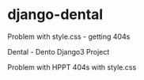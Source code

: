 # django-dental
Problem with style.css - getting 404s

Dental - Dento Django3 Project

Problem with HPPT 404s with style.css
